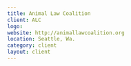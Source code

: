 ```yaml
---
title: Animal Law Coalition
client: ALC
logo: 
website: http://animallawcoalition.org
location: Seattle, Wa.
category: client
layout: client
---
```



